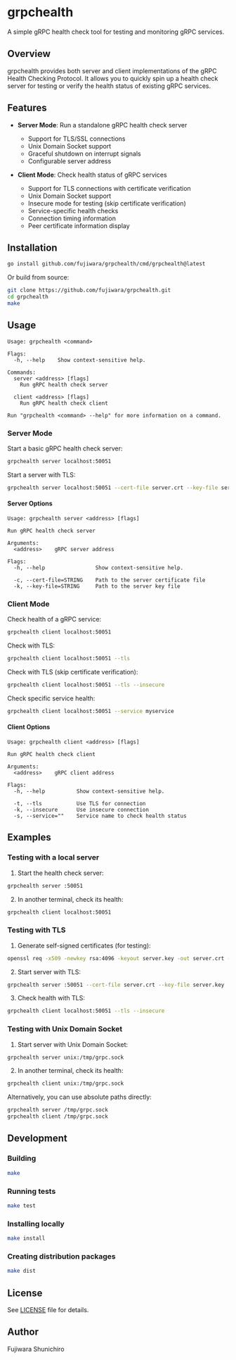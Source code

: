 # grpchealth

A simple gRPC health check tool for testing and monitoring gRPC services.

## Overview

grpchealth provides both server and client implementations of the gRPC Health Checking Protocol. It allows you to quickly spin up a health check server for testing or verify the health status of existing gRPC services.

## Features

- **Server Mode**: Run a standalone gRPC health check server
  - Support for TLS/SSL connections
  - Unix Domain Socket support
  - Graceful shutdown on interrupt signals
  - Configurable server address

- **Client Mode**: Check health status of gRPC services
  - Support for TLS connections with certificate verification
  - Unix Domain Socket support
  - Insecure mode for testing (skip certificate verification)
  - Service-specific health checks
  - Connection timing information
  - Peer certificate information display

## Installation

```bash
go install github.com/fujiwara/grpchealth/cmd/grpchealth@latest
```

Or build from source:

```bash
git clone https://github.com/fujiwara/grpchealth.git
cd grpchealth
make
```

## Usage

```
Usage: grpchealth <command>

Flags:
  -h, --help    Show context-sensitive help.

Commands:
  server <address> [flags]
    Run gRPC health check server

  client <address> [flags]
    Run gRPC health check client

Run "grpchealth <command> --help" for more information on a command.
```

### Server Mode

Start a basic gRPC health check server:

```bash
grpchealth server localhost:50051
```

Start a server with TLS:

```bash
grpchealth server localhost:50051 --cert-file server.crt --key-file server.key
```

#### Server Options

```
Usage: grpchealth server <address> [flags]

Run gRPC health check server

Arguments:
  <address>    gRPC server address

Flags:
  -h, --help                Show context-sensitive help.

  -c, --cert-file=STRING    Path to the server certificate file
  -k, --key-file=STRING     Path to the server key file
```

### Client Mode

Check health of a gRPC service:

```bash
grpchealth client localhost:50051
```

Check with TLS:

```bash
grpchealth client localhost:50051 --tls
```

Check with TLS (skip certificate verification):

```bash
grpchealth client localhost:50051 --tls --insecure
```

Check specific service health:

```bash
grpchealth client localhost:50051 --service myservice
```

#### Client Options

```
Usage: grpchealth client <address> [flags]

Run gRPC health check client

Arguments:
  <address>    gRPC client address

Flags:
  -h, --help          Show context-sensitive help.

  -t, --tls           Use TLS for connection
  -k, --insecure      Use insecure connection
  -s, --service=""    Service name to check health status
```

## Examples

### Testing with a local server

1. Start the health check server:
```bash
grpchealth server :50051
```

2. In another terminal, check its health:
```bash
grpchealth client localhost:50051
```

### Testing with TLS

1. Generate self-signed certificates (for testing):
```bash
openssl req -x509 -newkey rsa:4096 -keyout server.key -out server.crt -days 365 -nodes
```

2. Start server with TLS:
```bash
grpchealth server :50051 --cert-file server.crt --key-file server.key
```

3. Check health with TLS:
```bash
grpchealth client localhost:50051 --tls --insecure
```

### Testing with Unix Domain Socket

1. Start server with Unix Domain Socket:
```bash
grpchealth server unix:/tmp/grpc.sock
```

2. In another terminal, check its health:
```bash
grpchealth client unix:/tmp/grpc.sock
```

Alternatively, you can use absolute paths directly:
```bash
grpchealth server /tmp/grpc.sock
grpchealth client /tmp/grpc.sock
```

## Development

### Building

```bash
make
```

### Running tests

```bash
make test
```

### Installing locally

```bash
make install
```

### Creating distribution packages

```bash
make dist
```

## License

See [LICENSE](LICENSE) file for details.

## Author

Fujiwara Shunichiro
